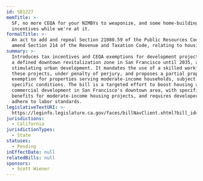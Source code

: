 ```yaml
---
id: SB1227
memTitle: >-
  SF, no more CEQA for your NIMBYs to weaponize, and some home-building
  incentives while we're at it.
formalTitle: >-
  An act to add and repeal Section 21080.59 of the Public Resources Code, and to
  amend Section 214 of the Revenue and Taxation Code, relating to housing.
summary: >-
  Introduces tax incentives and CEQA exemptions for development projects within
  a defined downtown revitalization zone in San Francisco until 2035, aimed at
  stimulating urban development. It mandates the use of a skilled workforce for
  these projects, under penalty of perjury, and proposes a partial property tax
  exemption for properties serving moderate-income households, subject to
  specific conditions. The bill is a targeted effort to boost housing and
  commercial development in San Francisco's downtown area, with specific
  benefits for moderate-income housing projects, and requires developers to
  adhere to labor standards.
legislativeTextURI: >-
  https://leginfo.legislature.ca.gov/faces/billNavClient.xhtml?bill_id=202320240SB1227
jurisdictions:
  - California
jurisdictionTypes:
  - State
statuses:
  - Pending
inEffectDate: null
relatedBills: null
sponsors:
  - Scott Wiener
---
```

